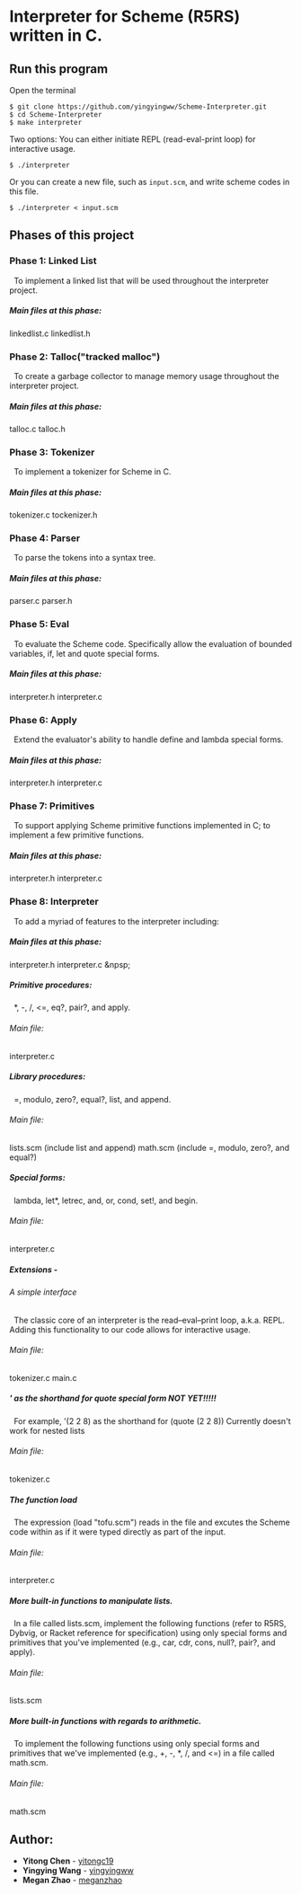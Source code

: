 # Interpreter for Scheme (R5RS) written in C.
## Run this program
Open the terminal 
```
$ git clone https://github.com/yingyingww/Scheme-Interpreter.git
$ cd Scheme-Interpreter
$ make interpreter
```
Two options: 
You can either initiate REPL (read-eval-print loop) for interactive usage.
```
$ ./interpreter
```
Or you can create a new file, such as `input.scm`, and write scheme codes in this file.
```
$ ./interpreter < input.scm
```

## Phases of this project
### Phase 1: Linked List
 &nbsp; To implement a linked list that will be used throughout the interpreter project.
##### Main files at this phase: 
linkedlist.c linkedlist.h

### Phase 2: Talloc("tracked malloc")
 &nbsp; To create a garbage collector to manage memory usage throughout the interpreter project.
##### Main files at this phase: 
talloc.c talloc.h
### Phase 3: Tokenizer
 &nbsp; To implement a tokenizer for Scheme in C.
##### Main files at this phase: 
tokenizer.c tockenizer.h
### Phase 4: Parser
 &nbsp; To parse the tokens into a syntax tree.
##### Main files at this phase: 
parser.c parser.h

### Phase 5: Eval
 &nbsp; To evaluate the Scheme code. Specifically allow the evaluation of
bounded variables, if, let and quote special forms.
##### Main files at this phase:
interpreter.h interpreter.c

### Phase 6: Apply
 &nbsp; Extend the evaluator's ability to handle define and lambda special forms.
##### Main files at this phase:
interpreter.h interpreter.c

### Phase 7: Primitives
 &nbsp; To support applying Scheme primitive functions implemented in C; to implement a few primitive functions.
##### Main files at this phase:
interpreter.h interpreter.c

### Phase 8: Interpreter
 &nbsp; To add a myriad of features to the interpreter including:
##### Main files at this phase:
interpreter.h interpreter.c
&npsp;&nbsp;
##### Primitive procedures:
&nbsp; *, -, /, <=, eq?, pair?, and apply.
###### Main file:
interpreter.c

##### Library procedures:
 &nbsp; =, modulo, zero?, equal?, list, and append.
###### Main file:
lists.scm (include list and append)
math.scm (include =, modulo, zero?, and equal?)
##### Special forms: 
 &nbsp;  lambda, let*, letrec, and, or, cond, set!, and begin.
###### Main file:
interpreter.c


##### Extensions -
###### A simple interface
 &nbsp; The classic core of an interpreter is the read–eval–print loop, a.k.a. REPL. Adding this functionality to our code allows for interactive usage.
###### Main file:
tokenizer.c main.c

##### ' as the shorthand for quote special form NOT YET!!!!!
 &nbsp; For example, '(2 2 8) as the shorthand for (quote (2 2 8))
Currently doesn't work for nested lists
###### Main file:
tokenizer.c 

##### The function load
 &nbsp; The expression (load "tofu.scm") reads in the file and excutes the Scheme code within as if it were typed directly as part of the input.
###### Main file:
interpreter.c

##### More built-in functions to manipulate lists.
 &nbsp; In a file called lists.scm, implement the following functions (refer to R5RS, Dybvig, or Racket reference for specification) using only special forms and primitives that you've implemented (e.g., car, cdr, cons, null?, pair?, and apply).
###### Main file:
lists.scm

##### More built-in functions with regards to arithmetic.
 &nbsp; To implement the following functions using only special forms and primitives that we've implemented (e.g., +, -, *, /, and <=) in a file called math.scm.
###### Main file:
math.scm

## Author: 
* **Yitong Chen** - [yitongc19](https://github.com/yitongc19)
* **Yingying Wang** - [yingyingww](https://github.com/yingyingww)
* **Megan Zhao** - [meganzhao](https://github.com/meganzhao)
